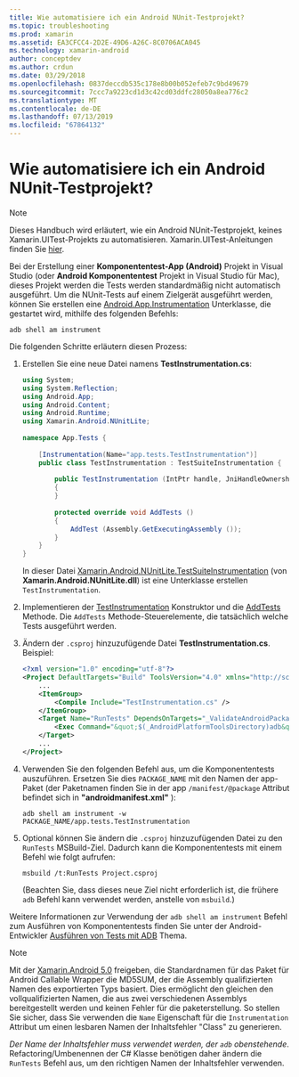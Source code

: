 ```yaml
---
title: Wie automatisiere ich ein Android NUnit-Testprojekt?
ms.topic: troubleshooting
ms.prod: xamarin
ms.assetid: EA3CFCC4-2D2E-49D6-A26C-8C0706ACA045
ms.technology: xamarin-android
author: conceptdev
ms.author: crdun
ms.date: 03/29/2018
ms.openlocfilehash: 0837deccdb535c178e8b00b052efeb7c9bd49679
ms.sourcegitcommit: 7ccc7a9223cd1d3c42cd03ddfc28050a8ea776c2
ms.translationtype: MT
ms.contentlocale: de-DE
ms.lasthandoff: 07/13/2019
ms.locfileid: "67864132"
---
```

# <a name="how-do-i-automate-an-android-nunit-test-project"></a>Wie automatisiere ich ein Android NUnit-Testprojekt?

> [!NOTE]
> Dieses Handbuch wird erläutert, wie ein Android NUnit-Testprojekt, keines Xamarin.UITest-Projekts zu automatisieren. Xamarin.UITest-Anleitungen finden Sie [hier](https://docs.microsoft.com/appcenter/test-cloud/preparing-for-upload/uitest).

Bei der Erstellung einer **Komponententest-App (Android)** Projekt in Visual Studio (oder **Android Komponententest** Projekt in Visual Studio für Mac), dieses Projekt werden die Tests werden standardmäßig nicht automatisch ausgeführt.
Um die NUnit-Tests auf einem Zielgerät ausgeführt werden, können Sie erstellen eine [Android.App.Instrumentation](https://developer.xamarin.com/api/type/Android.App.Instrumentation/) Unterklasse, die gestartet wird, mithilfe des folgenden Befehls: 

```shell
adb shell am instrument 
```

Die folgenden Schritte erläutern diesen Prozess:

1.  Erstellen Sie eine neue Datei namens **TestInstrumentation.cs**: 

    ```cs 
    using System;
    using System.Reflection;
    using Android.App;
    using Android.Content;
    using Android.Runtime;
    using Xamarin.Android.NUnitLite;
     
    namespace App.Tests {
     
        [Instrumentation(Name="app.tests.TestInstrumentation")]
        public class TestInstrumentation : TestSuiteInstrumentation {
     
            public TestInstrumentation (IntPtr handle, JniHandleOwnership transfer) : base (handle, transfer)
            {
            }
     
            protected override void AddTests ()
            {
                AddTest (Assembly.GetExecutingAssembly ());
            }
        }
    }
    ```
    In dieser Datei [Xamarin.Android.NUnitLite.TestSuiteInstrumentation](https://developer.xamarin.com/api/type/Xamarin.Android.NUnitLite.TestSuiteInstrumentation/) (von **Xamarin.Android.NUnitLite.dll**) ist eine Unterklasse erstellen `TestInstrumentation`.

2.  Implementieren der [TestInstrumentation](https://developer.xamarin.com/api/constructor/Xamarin.Android.NUnitLite.TestSuiteInstrumentation.TestSuiteInstrumentation/p/System.IntPtr/Android.Runtime.JniHandleOwnership/) Konstruktor und die [AddTests](https://developer.xamarin.com/api/member/Xamarin.Android.NUnitLite.TestSuiteInstrumentation.AddTests%28%29) Methode. Die `AddTests` Methode-Steuerelemente, die tatsächlich welche Tests ausgeführt werden.

3.  Ändern der `.csproj` hinzuzufügende Datei **TestInstrumentation.cs**. Beispiel:

    ```xml
    <?xml version="1.0" encoding="utf-8"?>
    <Project DefaultTargets="Build" ToolsVersion="4.0" xmlns="http://schemas.microsoft.com/developer/msbuild/2003">
        ...
        <ItemGroup>
            <Compile Include="TestInstrumentation.cs" />
        </ItemGroup>
        <Target Name="RunTests" DependsOnTargets="_ValidateAndroidPackageProperties">
            <Exec Command="&quot;$(_AndroidPlatformToolsDirectory)adb&quot; $(AdbTarget) $(AdbOptions) shell am instrument -w $(_AndroidPackage)/app.tests.TestInstrumentation" />
        </Target>
        ...
    </Project>
    ```

4.  Verwenden Sie den folgenden Befehl aus, um die Komponententests auszuführen. Ersetzen Sie dies `PACKAGE_NAME` mit den Namen der app-Paket (der Paketnamen finden Sie in der app `/manifest/@package` Attribut befindet sich in **"androidmanifest.xml"** ):

    ```shell
    adb shell am instrument -w PACKAGE_NAME/app.tests.TestInstrumentation
    ```

5.  Optional können Sie ändern die `.csproj` hinzuzufügenden Datei zu den `RunTests` MSBuild-Ziel. Dadurch kann die Komponententests mit einem Befehl wie folgt aufrufen:

    ```shell
    msbuild /t:RunTests Project.csproj
    ```
    (Beachten Sie, dass dieses neue Ziel nicht erforderlich ist, die frühere `adb` Befehl kann verwendet werden, anstelle von `msbuild`.)

Weitere Informationen zur Verwendung der `adb shell am instrument` Befehl zum Ausführen von Komponententests finden Sie unter der Android-Entwickler [Ausführen von Tests mit ADB](https://developer.android.com/studio/test/command-line.html#RunTestsDevice) Thema.


> [!NOTE]
> Mit der [Xamarin.Android 5.0](https://developer.xamarin.com/releases/android/xamarin.android_5/xamarin.android_5.1/#Android_Callable_Wrapper_Naming) freigeben, die Standardnamen für das Paket für Android Callable Wrapper die MD5SUM, der die Assembly qualifizierten Namen des exportierten Typs basiert. Dies ermöglicht den gleichen den vollqualifizierten Namen, die aus zwei verschiedenen Assemblys bereitgestellt werden und keinen Fehler für die paketerstellung. So stellen Sie sicher, dass Sie verwenden die `Name` Eigenschaft für die `Instrumentation` Attribut um einen lesbaren Namen der Inhaltsfehler "Class" zu generieren.

_Der Name der Inhaltsfehler muss verwendet werden, der `adb` obenstehende_.
Refactoring/Umbenennen der C# Klasse benötigen daher ändern die `RunTests` Befehl aus, um den richtigen Namen der Inhaltsfehler verwenden.

